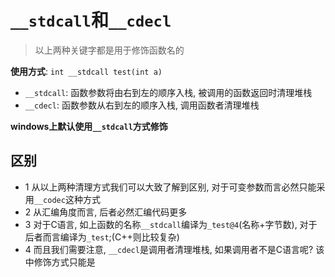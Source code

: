 # `__stdcall`和`__cdecl`
> 以上两种关键字都是用于修饰函数名的

**使用方式**: `int __stdcall test(int a)`

* `__stdcall`: 函数参数将由右到左的顺序入栈, 被调用的函数返回时清理堆栈
* `__cdecl`: 函数参数从右到左的顺序入栈, 调用函数者清理堆栈

**windows上默认使用`__stdcall`方式修饰**

## 区别
* 1 从以上两种清理方式我们可以大致了解到区别, 对于可变参数而言必然只能采用`__codec`这种方式
* 2 从汇编角度而言, 后者必然汇编代码更多
* 3 对于C语言, 如上函数的名称`__stdcall`编译为`_test@4`(名称+字节数), 对于后者而言编译为`_test`;(C++则比较复杂)
* 4 而且我们需要注意, `__cdecl`是调用者清理堆栈, 如果调用者不是C语言呢? 该中修饰方式只能是
